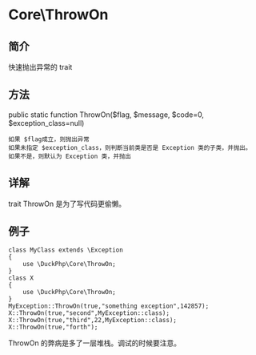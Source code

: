 # Core\ThrowOn

## 简介
快速抛出异常的 trait

## 方法
public static function ThrowOn($flag, $message, $code=0, $exception_class=null)

    如果 $flag成立，则抛出异常
    如果未指定 $exception_class，则判断当前类是否是 Exception 类的子类，并抛出。
    如果不是，则默认为 Exception 类，并抛出
## 详解

trait ThrowOn 是为了写代码更偷懒。


## 例子
```
class MyClass extends \Exception
{
    use \DuckPhp\Core\ThrowOn;
}
class X
{
    use \DuckPhp\Core\ThrowOn;
}
MyException::ThrowOn(true,"something exception",142857);
X::ThrowOn(true,"second",MyException::class);
X::ThrowOn(true,"third",22,MyException::class);
X::ThrowOn(true,"forth");

```

ThrowOn 的弊病是多了一层堆栈。调试的时候要注意。

